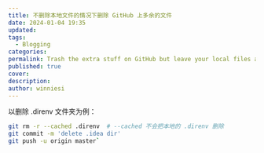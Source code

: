 ```yaml
---
title: 不删除本地文件的情况下删除 GitHub 上多余的文件
date: 2024-01-04 19:35
updated: 
tags:
  - Blogging
categories: 
permalink: Trash the extra stuff on GitHub but leave your local files alone
published: true
cover: 
description: 
author: winniesi
---
```


以删除 .direnv 文件夹为例：

```bash
git rm -r --cached .direnv  # --cached 不会把本地的 .direnv 删除
git commit -m 'delete .idea dir'
git push -u origin master`
```